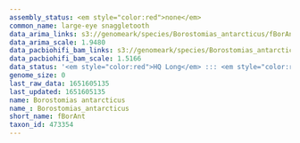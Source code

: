 ```yaml
---
assembly_status: <em style="color:red">none</em>
common_name: large-eye snaggletooth
data_arima_links: s3://genomeark/species/Borostomias_antarcticus/fBorAnt1/genomic_data/arima/<br>
data_arima_scale: 1.9480
data_pacbiohifi_bam_links: s3://genomeark/species/Borostomias_antarcticus/fBorAnt1/genomic_data/pacbio_hifi/<br>
data_pacbiohifi_bam_scale: 1.5166
data_status: '<em style="color:red">HQ Long</em> ::: <em style="color:red">Long</em> ::: <em style="color:red">Short</em> ::: <em style="color:red">Phasing</em> ::: <em style="color:red">Scaffolding</em>'
genome_size: 0
last_raw_data: 1651605135
last_updated: 1651605135
name: Borostomias antarcticus
name_: Borostomias_antarcticus
short_name: fBorAnt
taxon_id: 473354
---
```

